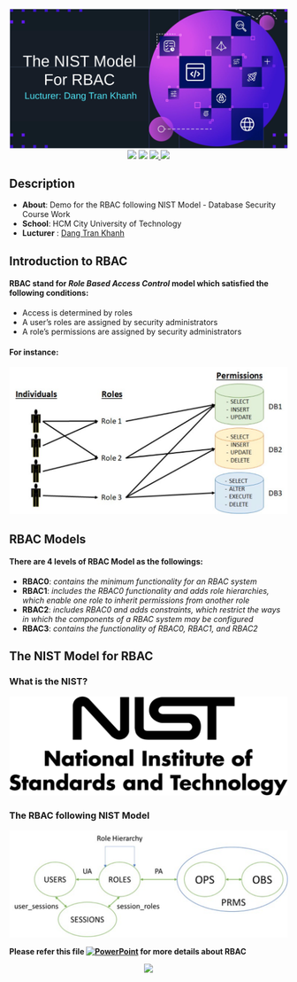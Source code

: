 <p align="center"><img src="./.github/rbac_logo.svg?sanitize=true">
<img src="https://img.shields.io/github/license/tquangsdh20/rbac-nist?style=plastic"> <img src="https://img.shields.io/badge/author-Tran%20Quang%20%7C%20Nguyen%20Dinh%20Hoang%20Quy%20%7C%20Than%20Hai%20Nhat%20Minh-blue?style=plastic"> <a href="https://hcmuteduvn-my.sharepoint.com/:p:/g/personal/tquang_sdh20_hcmut_edu_vn/EZmcIMj8739LrdtF9CRbHwoBQ3NGoQUoaDMCjeEF6iZ_iA?e=dzX99T"><img src="https://img.shields.io/badge/PowerPoint-RBAC-red?style=plastic&logo=microsoftpowerpoint&logoColor=orange"> <img src="https://img.shields.io/badge/Python-3.7%7C3.8%7C3.9-blue?style=plastic&logo=python"></a>
</p>

## Description

- **About**: Demo for the RBAC following NIST Model - Database Security Course Work 
- **School**: HCM City University of Technology 
- **Lucturer** : [Dang Tran Khanh](http://www.cse.hcmut.edu.vn/~khanh/)

## Introduction to RBAC

#### RBAC stand for *Role Based Access Control* model which satisfied the following conditions:
- Access is determined by roles
- A user’s roles are assigned by security administrators
- A role’s permissions are assigned by security administrators

#### For instance:

<img src="./.github/rbac_example.svg?sanitize=true">

## RBAC Models

#### There are 4 levels of RBAC Model as the followings:

- **RBAC0**: *contains the minimum functionality for an RBAC system*
- **RBAC1**: *includes the RBAC0 functionality and adds role hierarchies, which enable one role to inherit permissions from another role*
- **RBAC2**: *includes RBAC0 and adds constraints, which restrict the ways in which the components of a RBAC system may be configured*
- **RBAC3**: *contains the functionality of RBAC0, RBAC1, and RBAC2*

## The NIST Model for RBAC

### What is the NIST?

<a href="https://vi.wikipedia.org/wiki/Vi%E1%BB%87n_Ti%C3%AAu_chu%E1%BA%A9n_v%C3%A0_K%E1%BB%B9_thu%E1%BA%ADt_qu%E1%BB%91c_gia_(Hoa_K%E1%BB%B3)"><p align="center"><img src="./.github/nist.svg?sanitize=true"></p></a>

### The RBAC following NIST Model

<a href="https://vi.wikipedia.org/wiki/Vi%E1%BB%87n_Ti%C3%AAu_chu%E1%BA%A9n_v%C3%A0_K%E1%BB%B9_thu%E1%BA%ADt_qu%E1%BB%91c_gia_(Hoa_K%E1%BB%B3)"><p align="center"><img src="./.github/rbac-nist.svg?sanitize=true"></p></a>

**Please refer this file [![PowerPoint](https://img.shields.io/badge/PowerPoint-RBAC-red?style=plastic&logo=microsoftpowerpoint&logoColor=orange)](https://hcmuteduvn-my.sharepoint.com/:p:/g/personal/tquang_sdh20_hcmut_edu_vn/EZmcIMj8739LrdtF9CRbHwoBQ3NGoQUoaDMCjeEF6iZ_iA?e=dzX99T) for more details about RBAC**

<a href="https://github.com/tquangsdh20/rbac-nist"><p align="center"><img src="https://img.shields.io/badge/Github-RBAC_NIST-orange?style=social&logo=github"></p></a>
